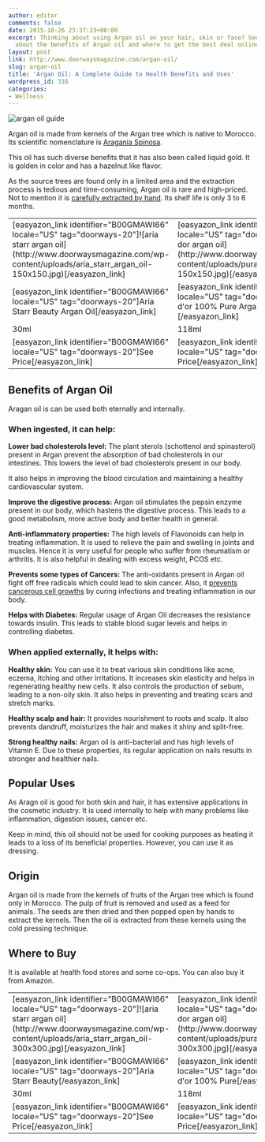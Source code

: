 ```yaml
---
author: editor
comments: false
date: 2015-10-26 23:37:23+00:00
excerpt: Thinking about using Argan oil on your hair, skin or face? See what we discovered
  about the benefits of Argan oil and where to get the best deal online.
layout: post
link: http://www.doorwaysmagazine.com/argan-oil/
slug: argan-oil
title: 'Argan Oil: A Complete Guide to Health Benefits and Uses'
wordpress_id: 316
categories:
- Wellness
---
```


![argan oil guide](http://www.doorwaysmagazine.com/wp-content/uploads/argan_oil_guide.jpg)

Argan oil is made from kernels of the Argan tree which is native to Morocco. Its scientific nomenclature is [Aragania Spinosa](http://en.wikipedia.org/wiki/Argan_oil). 

This oil has such diverse benefits that it has also been called liquid gold. It is golden in color and has a hazelnut like flavor. 

As the source trees are found only in a limited area and the extraction process is tedious and time-consuming, Argan oil is rare and high-priced. Not to mention it is [carefully extracted by hand](http://www.wsj.com/articles/SB10001424052702303768104577460504019108684). Its shelf life is only 3 to 6 months. 

<table >
<tr >

<td >[easyazon_link identifier="B00GMAWI66" locale="US" tag="doorways-20"]![aria starr argan oil](http://www.doorwaysmagazine.com/wp-content/uploads/aria_starr_argan_oil-150x150.jpg)[/easyazon_link]
</td>

<td >[easyazon_link identifier="B004Z209HS" locale="US" tag="doorways-20"]![pura dor argan oil](http://www.doorwaysmagazine.com/wp-content/uploads/pura_dor_argan_oil-150x150.jpg)[/easyazon_link]
</td>

<td >[easyazon_link identifier="B007CDSFKU" locale="US" tag="doorways-20"]![now foods organic argan oil](http://www.doorwaysmagazine.com/wp-content/uploads/now_foods_organic_argan_oil-150x150.jpg)[/easyazon_link]
</td>

<td >[easyazon_link identifier="B00H93NJLS" locale="US" tag="doorways-20"]![instanatural argan oil](http://www.doorwaysmagazine.com/wp-content/uploads/instanatural_argan_oil-150x150.jpg)[/easyazon_link]
</td>
</tr>
<tr >

<td >[easyazon_link identifier="B00GMAWI66" locale="US" tag="doorways-20"]Aria Starr Beauty Argan Oil[/easyazon_link]
</td>

<td >[easyazon_link identifier="B004Z209HS" locale="US" tag="doorways-20"]Pura d'or 100% Pure Argan Oil [/easyazon_link]
</td>

<td >[easyazon_link identifier="B007CDSFKU" locale="US" tag="doorways-20"]Now Foods Organic Argan Oil[/easyazon_link]
</td>

<td >[easyazon_link identifier="B00H93NJLS" locale="US" tag="doorways-20"]InstaNatural Organic Argan Oil[/easyazon_link]
</td>
</tr>
<tr >

<td >30ml
</td>

<td >118ml
</td>

<td >59ml
</td>

<td >120ml
</td>
</tr>
<tr >

<td >[easyazon_link identifier="B00GMAWI66" locale="US" tag="doorways-20"]See Price[/easyazon_link]
</td>

<td >[easyazon_link identifier="B004Z209HS" locale="US" tag="doorways-20"]See Price[/easyazon_link]
</td>

<td >[easyazon_link identifier="B007CDSFKU" locale="US" tag="doorways-20"]See Price[/easyazon_link]
</td>

<td >[easyazon_link identifier="B00H93NJLS" locale="US" tag="doorways-20"]See Price[/easyazon_link]
</td>
</tr>
</table>



## Benefits of Argan Oil



Aragan oil is can be used both eternally and internally. 



### When ingested, it can help:



**Lower bad cholesterols level:** The plant sterols (schottenol and spinasterol) present in Argan prevent the absorption of bad cholesterols in our intestines. This lowers the level of bad cholesterols present in our body. 

It also helps in improving the blood circulation and maintaining a healthy cardiovascular system. 

**Improve the digestive process:** Argan oil stimulates the pepsin enzyme present in our body, which hastens the digestive process. This leads to a good metabolism, more active body and better health in general.

**Anti-inflammatory properties:** The high levels of Flavonoids can help in treating inflammation. It is used to relieve the pain and swelling in joints and muscles. Hence it is very useful for people who suffer from rheumatism or arthritis. It is also helpful in dealing with excess weight, PCOS etc. 

**Prevents some types of Cancers:** The anti-oxidants present in Argan oil fight off free radicals which could lead to skin cancer. Also, it [prevents cancerous cell growths](http://www.ncbi.nlm.nih.gov/pubmed/22537213) by curing infections and treating inflammation in our body. 

**Helps with Diabetes:** Regular usage of Argan Oil decreases the resistance towards insulin. This leads to stable blood sugar levels and helps in controlling diabetes. 



### When applied externally, it helps with:



**Healthy skin:** You can use it to treat various skin conditions like acne, eczema, itching and other irritations. It increases skin elasticity and helps in regenerating healthy new cells. It also controls the production of sebum, leading to a non-oily skin. It also helps in preventing and treating scars and stretch marks. 

**Healthy scalp and hair:** It provides nourishment to roots and scalp. It also prevents dandruff, moisturizes the hair and makes it shiny and split-free.  

**Strong healthy nails:** Argan oil is anti-bacterial and has high levels of Vitamin E. Due to these properties, its regular application on nails results in stronger and healthier nails. 



## Popular Uses



As Aragn oil is good for both skin and hair, it has extensive applications in the cosmetic industry. It is used internally to help with many problems like inflammation, digestion issues, cancer etc. 

Keep in mind, this oil should not be used for cooking purposes as heating it leads to a loss of its beneficial properties. However, you can use it as dressing.   



## Origin



Argan oil is made from the kernels of fruits of the Argan tree which is found only in Morocco. The pulp of fruit is removed and used as a feed for animals. The seeds are then dried and then popped open by hands to extract the kernels. Then the oil is extracted from these kernels using the cold pressing technique. 



## Where to Buy



It is available at health food stores and some co-ops. You can also buy it from Amazon. 

<table >
<tr >

<td >[easyazon_link identifier="B00GMAWI66" locale="US" tag="doorways-20"]![aria starr argan oil](http://www.doorwaysmagazine.com/wp-content/uploads/aria_starr_argan_oil-300x300.jpg)[/easyazon_link]
</td>

<td >[easyazon_link identifier="B004Z209HS" locale="US" tag="doorways-20"]![pura dor argan oil](http://www.doorwaysmagazine.com/wp-content/uploads/pura_dor_argan_oil-300x300.jpg)[/easyazon_link]
</td>

<td >[easyazon_link identifier="B007CDSFKU" locale="US" tag="doorways-20"]![now foods organic argan oil](http://www.doorwaysmagazine.com/wp-content/uploads/now_foods_organic_argan_oil-300x300.jpg)[/easyazon_link]
</td>

<td >[easyazon_link identifier="B00H93NJLS" locale="US" tag="doorways-20"]![instanatural argan oil](http://www.doorwaysmagazine.com/wp-content/uploads/instanatural_argan_oil-300x300.jpg)[/easyazon_link]
</td>
</tr>
<tr >

<td >[easyazon_link identifier="B00GMAWI66" locale="US" tag="doorways-20"]Aria Starr Beauty[/easyazon_link]
</td>

<td >[easyazon_link identifier="B004Z209HS" locale="US" tag="doorways-20"]Pura d'or 100% Pure[/easyazon_link]
</td>

<td >[easyazon_link identifier="B007CDSFKU" locale="US" tag="doorways-20"]Now Foods Organic[/easyazon_link]
</td>

<td >[easyazon_link identifier="B00H93NJLS" locale="US" tag="doorways-20"]InstaNatural Organic[/easyazon_link]
</td>
</tr>
<tr >

<td >30ml
</td>

<td >118ml
</td>

<td >59ml
</td>

<td >120ml
</td>
</tr>
<tr >

<td >[easyazon_link identifier="B00GMAWI66" locale="US" tag="doorways-20"]See Price[/easyazon_link]
</td>

<td >[easyazon_link identifier="B004Z209HS" locale="US" tag="doorways-20"]See Price[/easyazon_link]
</td>

<td >[easyazon_link identifier="B007CDSFKU" locale="US" tag="doorways-20"]See Price[/easyazon_link]
</td>

<td >[easyazon_link identifier="B00H93NJLS" locale="US" tag="doorways-20"]See Price[/easyazon_link]
</td>
</tr>
</table>
